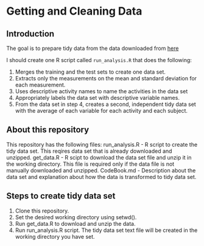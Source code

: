 # Getting and Cleaning Data
## Introduction
The goal is to prepare tidy data from the data downloaded from [here](https://d396qusza40orc.cloudfront.net/getdata%2Fprojectfiles%2FUCI%20HAR%20Dataset.zip)

I should create one R script called `run_analysis.R` that does the following:

1. Merges the training and the test sets to create one data set.
1. Extracts only the measurements on the mean and standard deviation for each measurement. 
1. Uses descriptive activity names to name the activities in the data set
1. Appropriately labels the data set with descriptive variable names. 
1. From the data set in step 4, creates a second, independent tidy data set with the average of each variable for each activity and each subject.

## About this repository
This repository has the following files:
run_analysis.R - R script to create the tidy data set. This reqires data set that is already downloaded and unzipped.
get_data.R - R scipt to download the data set file and unzip it in the working directory. This file is required only if the data file is not manually downloaded and unzipped.
CodeBook.md - Description about the data set and explanation about how the data is transformed to tidy data set.

## Steps to create tidy data set

1. Clone this repository.
1. Set the desired working directory using setwd().
1. Run get_data.R to download and unzip the data.
1. Run run_analysis.R script.
The tidy data set text file will be created in the working directory you have set.
